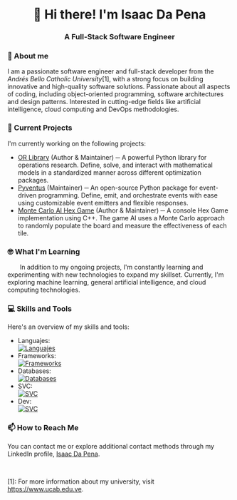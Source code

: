 <h1 align="center">👋 Hi there! I'm Isaac Da Pena</h1>
<h3 align="center">A Full-Stack Software Engineer</h3>

### 🔭 About me

I am a passionate software engineer and full-stack developer from the *Andrés Bello Catholic
University*[1], with a strong focus on building innovative and high-quality software solutions. Passionate about all aspects of coding, including object-oriented programming, software architectures and design patterns. Interested in cutting-edge fields like artificial intelligence, cloud computing and DevOps methodologies.

### 🚀 Current Projects

I'm currently working on the following projects:
- [OR Library](https://github.com/dapensoft) (Author & Maintainer) ─ A powerful Python library for operations research. Define, solve, and interact with mathematical models in a standardized manner across different optimization packages.
- [Pyventus](https://github.com/mdapena/pyventus) (Maintainer) ─ An open-source Python package for event-driven
  programming. Define, emit, and orchestrate events with ease using customizable event emitters and flexible responses.
- [Monte Carlo AI Hex Game](https://github.com/idapena/Monte-Carlo-AI-Hex-Game) (Author & Maintainer) ─ A console Hex Game implementation using C++. The game AI uses a Monte Carlo approach to randomly populate the board and measure the effectiveness of each tile.

### 🤓 What I'm Learning

&emsp;&emsp;In addition to my ongoing projects, I'm constantly learning and experimenting with new technologies to 
expand my skillset. Currently, I'm exploring machine learning, general artificial intelligence, and cloud computing
technologies.

### 💻 Skills and Tools

Here's an overview of my skills and tools:

- Languajes: <br> [![Languajes](https://skillicons.dev/icons?i=py,ts,js,cpp,html,css)](https://skillicons.dev)
- Frameworks: <br> [![Frameworks](https://skillicons.dev/icons?i=fastapi,nestjs,angular,express,nodejs)](https://skillicons.dev)
- Databases: <br> [![Databases](https://skillicons.dev/icons?i=postgres,mysql,mongodb,redis)](https://skillicons.dev)
- SVC: <br> [![SVC](https://skillicons.dev/icons?i=githubactions,github,git)](https://skillicons.dev)
- Dev: <br> [![SVC](https://skillicons.dev/icons?i=postman,figma)](https://skillicons.dev)

### 📫 How to Reach Me

You can contact me or explore additional contact methods through my LinkedIn profile, [Isaac Da Pena](https://linkedin.com/in/isaac-da-pena).

<br>

[1]: For more information about my university, visit <a href="https://www.ucab.edu.ve/" target="_blank">https://www.ucab.edu.ve</a>.